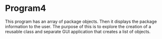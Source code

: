 # Program4
This program has an array of package objects. Then it displays the package information to the user. The purpose of this is to explore the creation of a reusable class and separate GUI application that creates a list of objects.
